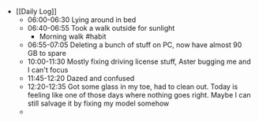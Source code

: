 - [[Daily Log]]
	- 06:00-06:30 Lying around in bed
	- 06:40-06:55 Took a walk outside for sunlight
		- Morning walk #habit
	- 06:55-07:05 Deleting a bunch of stuff on PC, now have almost 90 GB to spare
	- 10:00-11:30 Mostly fixing driving license stuff, Aster bugging me and I can't focus
	- 11:45-12:20 Dazed and confused
	- 12:20-12:35 Got some glass in my toe, had to clean out. Today is feeling like one of those days where nothing goes right. Maybe I can still salvage it by fixing my model somehow
	-